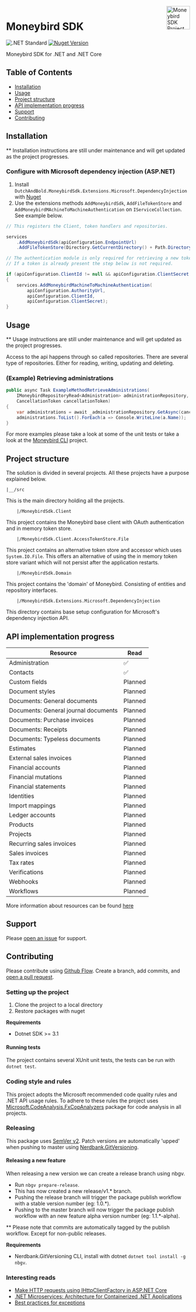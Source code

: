 <img src="https://github.com/dutch-and-bold/moneybird-sdk/raw/master/.github/moneybird-logo.png" alt="Moneybird SDK Project Logo" title="Moneybird" align="right" height="64" srcset="https://github.com/dutch-and-bold/moneybird-sdk/raw/master/.github/moneybird-logo@2x.png 2x"/>
 
 # Moneybird SDK
 
 ![.NET Standard](https://img.shields.io/badge/.NET%20Standard-2.1-purple)
 [![Nuget Version](https://img.shields.io/nuget/vpre/DutchAndBold.MoneybirdSdk?color=%23337ab7)](https://www.nuget.org/packages/DutchAndBold.MoneybirdSdk/1.0.13-alpha)

Moneybird SDK for .NET and .NET Core

## Table of Contents

- [Installation](#installation)
- [Usage](#usage)
- [Project structure](#project-structure)
- [API implementation progress](#api-implementation-progress)
- [Support](#support)
- [Contributing](#contributing)

## Installation

** Installation instructions are still under maintenance and will get updated as the project progresses.

### Configure with Microsoft dependency injection (ASP.NET)

1. Install `DutchAndBold.MoneybirdSdk.Extensions.Microsoft.DependencyInjection` with [Nuget](https://www.nuget.org/packages/DutchAndBold.MoneybirdSdk.Extensions.Microsoft.DependencyInjection)
2. Use the extensions methods `AddMoneybirdSdk`, `AddFileTokenStore` and `AddMoneybirdMAchineToMachineAuthentication` on `IServiceCollection`. See example below.

```c#
// This registers the Client, token handlers and repositories.

services
    .AddMoneybirdSdk(apiConfiguration.EndpointUrl)
    .AddFileTokenStore(Directory.GetCurrentDirectory() + Path.DirectorySeparatorChar + "token.json"); // Alternatively use AddInMemoryTokenStore()

// The authentication module is only required for retrieving a new token.
// If a token is already present the step below is not required.

if (apiConfiguration.ClientId != null && apiConfiguration.ClientSecret != null)
{
    services.AddMoneybirdMachineToMachineAuthentication(
        apiConfiguration.AuthorityUrl,
        apiConfiguration.ClientId,
        apiConfiguration.ClientSecret);
}
```

## Usage

** Usage instructions are still under maintenance and will get updated as the project progresses.

Access to the api happens through so called repositories. There are several type of repositories. Either for reading, writing, updating and deleting.

### (Example) Retrieving administrations

```c#
public async Task ExampleMethodRetrieveAdministrations(
    IMoneybirdRepositoryRead<Administration> administrationRepository,
    CancellationToken cancellationToken)
{
    var administrations = await _administrationRepository.GetAsync(cancellationToken);
    administrations.ToList().ForEach(a => Console.WriteLine(a.Name));
}
```

For more examples please take a look at some of the unit tests or take a look at the [Moneybird CLI](https://github.com/dutch-and-bold/moneybird-cli) project.

## Project structure

The solution is divided in several projects. All these projects have a purpose explained below.

```
|__/src
```

This is the main directory holding all the projects.

```
    |/MoneybirdSdk.Client
```

This project contains the Moneybird base client with OAuth authentication and in memory token store.

```
    |/MoneybirdSdk.Client.AccessTokenStore.File
```

This project contains an alternative token store and accessor which uses `System.IO.File`.
This offers an alternative of using the in memory token store variant which will not persist after the application restarts.

```
    |/MoneybirdSdk.Domain
```

This project contains the 'domain' of Moneybird. Consisting of entities and repository interfaces.

```
    |/MoneybirdSdk.Extensions.Microsoft.DependencyInjection
```

This directory contains base setup configuration for Microsoft's dependency injection API.


## API implementation progress

| Resource                               | Read           |
| -------------------------------------- | -------------- |
| Administration                         | ✅             |
| Contacts                               | ✅             |
| Custom fields                          | Planned        |
| Document styles                        | Planned        |
| Documents: General documents           | Planned        |
| Documents: General journal documents   | Planned        |
| Documents: Purchase invoices           | Planned        |
| Documents: Receipts                    | Planned        |
| Documents: Typeless documents          | Planned        |
| Estimates                              | Planned        |
| External sales invoices                | Planned        |
| Financial accounts                     | Planned        |
| Financial mutations                    | Planned        |
| Financial statements                   | Planned        |
| Identities                             | Planned        |
| Import mappings                        | Planned        |
| Ledger accounts                        | Planned        |
| Products                               | Planned        |
| Projects                               | Planned        |
| Recurring sales invoices               | Planned        |
| Sales invoices                         | Planned        |
| Tax rates                              | Planned        |
| Verifications                          | Planned        |
| Webhooks                               | Planned        |
| Workflows                              | Planned        |

More information about resources can be found [here](https://developer.moneybird.com/api/administration/)

## Support

Please [open an issue](https://github.com/dutch-and-bold/moneybird-sdk/issues/new) for support.

## Contributing

Please contribute using [Github Flow](https://guides.github.com/introduction/flow/). Create a branch, add commits, and [open a pull request](https://github.com/dutch-and-bold/moneybird-sdk/compare/).

### Setting up the project

1. Clone the project to a local directory
2. Restore packages with nuget

**Requirements**
* Dotnet SDK >= 3.1

#### Running tests

The project contains several XUnit unit tests, the tests can be run with `dotnet test`.

### Coding style and rules

This project adopts the Microsoft recommended code quality rules and .NET API usage rules. To adhere to these rules the project uses [Microsoft.CodeAnalysis.FxCopAnalyzers](https://www.nuget.org/packages/Microsoft.CodeAnalysis.FxCopAnalyzers/) package for code analysis in all projects.

### Releasing

This package uses [SemVer v2](https://semver.org). Patch versions are automatically 'upped' when pushing to master using [Nerdbank.GitVersioning](https://github.com/dotnet/Nerdbank.GitVersioning).

#### Releasing a new feature

When releasing a new version we can create a release branch using nbgv.

* Run `nbgv prepare-release`.
* This has now created a new release/v1.* branch.
* Pushing the release branch will trigger the package publish workflow with a stable version number (eg: 1.0.*).
* Pushing to the master branch will now trigger the package publish workflow with an new feature alpha version number (eg: 1.1.*-alpha).

** Please note that commits are automatically tagged by the publish workflow. Except for non-public releases.

**Requirements**

* Nerdbank.GitVersioning CLI, install with dotnet `dotnet tool install -g nbgv`.

### Interesting reads

* [Make HTTP requests using IHttpClientFactory in ASP.NET Core](https://docs.microsoft.com/en-us/aspnet/core/fundamentals/http-requests?view=aspnetcore-3.1)
* [.NET Microservices: Architecture for Containerized .NET Applications](https://docs.microsoft.com/en-us/dotnet/architecture/microservices/)
* [Best practices for exceptions](https://docs.microsoft.com/en-us/dotnet/standard/exceptions/best-practices-for-exceptions)
